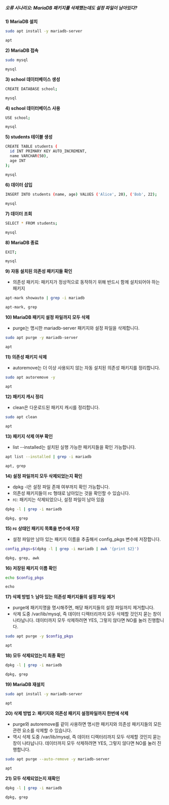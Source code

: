 
##### 오류 시나리오: MariaDB 패키지를 삭제했는데도 설정 파일이 남아있다? #####

**1) MariaDB 설치**

```bash
sudo apt install -y mariadb-server
```

```tech
apt
```

**2) MariaDB 접속**

```bash
sudo mysql
```

```tech
mysql
```

**3) school 데이터베이스 생성**

```bash
CREATE DATABASE school;
```

```tech
mysql
```

**4) school 데이터베이스 사용**

```bash
USE school;
```

```tech
mysql
```

**5) students 테이블 생성**

```bash
CREATE TABLE students (
  id INT PRIMARY KEY AUTO_INCREMENT,
  name VARCHAR(50),
  age INT
);
```

```tech
mysql
```

**6) 데이터 삽입**

```bash
INSERT INTO students (name, age) VALUES ('Alice', 20), ('Bob', 22);
```

```tech
mysql
```

**7) 데이터 조회**

```bash
SELECT * FROM students;
```

```tech
mysql
```

**8) MariaDB 종료**

```bash
EXIT;
```

```tech
mysql
```

**9) 자동 설치된 의존성 패키지들 확인**

* 의존성 패키지: 패키지가 정상적으로 동작하기 위해 반드시 함께 설치되어야 하는 패키지

```bash
apt-mark showauto | grep -i mariadb
```

```tech
apt-mark, grep
```

**10) MariaDB 패키지 설정 파일까지 모두 삭제**

* purge는 명시한 mariadb-server 패키지와 설정 파일을 삭제합니다.

```bash
sudo apt purge -y mariadb-server
```

```tech
apt
```

**11) 의존성 패키지 삭제**

* autoremove는 더 이상 사용되지 않는 자동 설치된 의존성 패키지를 정리합니다.

```bash
sudo apt autoremove -y
```

```tech
apt
```

**12) 패키지 캐시 정리**

* clean은 다운로드된 패키지 캐시를 정리합니다.

```bash
sudo apt clean
```

```tech
apt
```

**13) 패키지 삭제 여부 확인**

* list --installed는 설치된 실행 가능한 패키지들을 확인 가능합니다.

```bash
apt list --installed | grep -i mariadb
```

```tech
apt, grep
```

**14) 설정 파일까지 모두 삭제되었는지 확인**

* dpkg -l은 설정 파일 존재 여부까지 확인 가능합니다.
* 의존성 패키지들이 rc 형태로 남아있는 것을 확인할 수 있습니다. 
* rc: 패키지는 삭제되었으나, 설정 파일이 남아 있음

```bash
dpkg -l | grep -i mariadb
```

```tech
dpkg, grep
```

**15) rc 상태인 패키지 목록을 변수에 저장**

* 설정 파일만 남아 있는 패키지 이름을 추출해서 config_pkgs 변수에 저장합니다.

```bash
config_pkgs=$(dpkg -l | grep -i mariadb | awk '{print $2}')
```

```tech
dpkg, grep, awk
```

**16) 저장된 패키지 이름 확인**

```bash
echo $config_pkgs
```

```tech
echo
```

**17) 삭제 방법 1: 남아 있는 의존성 패키지들의 설정 파일 제거**

* purge에 패키지명을 명시해주면, 해당 패키지들의 설정 파일까지 제거합니다.
* 삭제 도중 /var/lib/mysql, 즉 데이터 디렉터리까지 모두 삭제할 것인지 묻는 창이 나타납니다. 데이터까지 모두 삭제하려면 YES, 그렇지 않다면 NO를 눌러 진행합니다.

```bash
sudo apt purge -y $config_pkgs
```

```tech
apt
```

**18) 모두 삭제되었는지 최종 확인**

```bash
dpkg -l | grep -i mariadb
```

```tech
dpkg, grep
```

**19) MariaDB 재설치**

```bash
sudo apt install -y mariadb-server
```

```tech
apt
```

**20) 삭제 방법 2: 패키지와 의존성 패키지 설정파일까지 한번에 삭제**

* purge와 autoremove를 같이 사용하면 명시한 패키지와 의존성 패키지들의 모든 관련 요소를 삭제할 수 있습니다.
* 역시 삭제 도중 /var/lib/mysql, 즉 데이터 디렉터리까지 모두 삭제할 것인지 묻는 창이 나타납니다. 데이터까지 모두 삭제하려면 YES, 그렇지 않다면 NO를 눌러 진행합니다.

```bash
sudo apt purge --auto-remove -y mariadb-server
```

```tech
apt
```

**21) 모두 삭제되었는지 재확인**

```bash
dpkg -l | grep -i mariadb
```

```tech
dpkg, grep
```